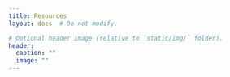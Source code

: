 ```yaml
---
title: Resources
layout: docs  # Do not modify.

# Optional header image (relative to `static/img/` folder).
header:
  caption: ""
  image: ""
---
```

